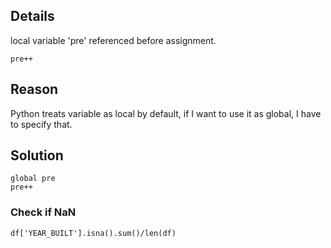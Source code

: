 ## Details

local variable 'pre' referenced before assignment.

```
pre++
```

## Reason



Python treats variable as local by default, if I want to use it as global, I have to specify that.

## Solution

```
global pre
pre++
```

### Check if NaN

```
df['YEAR_BUILT'].isna().sum()/len(df)
```